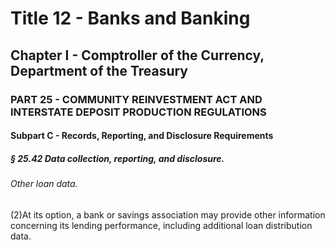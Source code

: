 
# Title 12 - Banks and Banking
## Chapter I - Comptroller of the Currency, Department of the Treasury
### PART 25 - COMMUNITY REINVESTMENT ACT AND INTERSTATE DEPOSIT PRODUCTION REGULATIONS
#### Subpart C - Records, Reporting, and Disclosure Requirements
##### § 25.42 Data collection, reporting, and disclosure.
###### Other loan data.

(2)At its option, a bank or savings association may provide other information concerning its lending performance, including additional loan distribution data.
